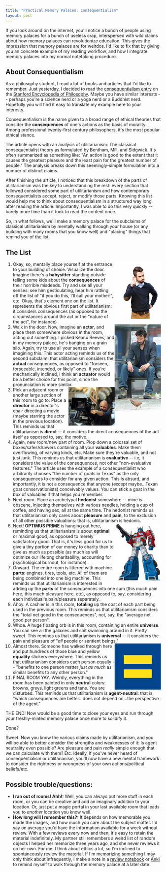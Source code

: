 ```yaml
---
title: "Practical Memory Palaces: Consequentialism"
layout: post
---
```


If you look around on the internet, you'll notice a bunch of people using memory palaces for a bunch of useless crap, interspersed with wild claims about how memory palaces can revolutionize education. This gives the impression that memory palaces are for weirdos. I'd like to fix that by giving you an concrete example of my reading workflow, and how I integrate memory palaces into my normal notetaking procedure.

## About Consequentialism

As a philosophy student, I read a lot of books and articles that I'd like to remember.  Just yesterday, I decided to read the [consequentialism entry](https://plato.stanford.edu/entries/consequentialism/) on the [Stanford Encyclopedia of Philosophy](https://plato.stanford.edu/entries/consequentialism/).  Maybe you have similar interests -- perhaps you're a science nerd or a yoga nerd or a Buddhist nerd. Hopefully you will find it easy to translate my example here to your interests. 

Consequentialism is the name given to a broad range of ethical theories that consider the **consequences** of one's actions as the basis of morality. Among professional twenty-first century philosophers, it's the most popular ethical stance. 

The article opens with an analysis of utilitarianism: The classical consequentialist theory as formulated by Bentham, Mill, and Sidgwick. It's often summarized as something like: "An action is good to the extent that it causes the greatest pleasure and the least pain for the greatest number of people."  The analysis breaks down this seemingly-simple formulation into a number of distinct claims.

After finishing the article, I noticed that this breakdown of the parts of utilitarianism was the key to understanding the rest: every section that followed considered some part of utilitarianism and how contemporary consequentialists accept, reject, or modify those parts. Knowing this list would help me to think about consequentialism in a structured way long after reading the article. Importantly, I was able to do this very quickly -- barely more time than it took to read the content once.

So, in what follows, we'll make a memory palace for the subclaims of classical utilitarianism by mentally walking through your house (or any building with many rooms that you know well) and "placing" things that remind you of the list.

## The List

1. <img src="/assets/scolding.jpg" align="right" />Okay, so, mentally place yourself at the entrance to your building of choice. Visualize the door. Imagine there's a **babysitter** standing outside telling some kids about the **consequences** of their horrible misdeeds. Try and use all your senses: see him gesticulating, hear him rattling off the list of "if you do this, I'll call your mother!", etc.  Okay, that's element one on the list. It represents the obvious first part of utilitarianism: it considers consequences (as opposed to the circumstances around the act or the "nature of the act", for instance)
2. <img src="/assets/keanu.jpg" align="right">Walk in the door. Now, imagine an **actor**, and place them somewhere obvious in the room, acting out something. I picked Keanu Reeves, and in my memory palace, he's banging on a grain silo. Again, try to use all your senses when imagining this. This actor acting reminds us of the second subclaim: that utilitarianism considers the **actual** consequences, as opposed to "forseen, forseeable, intended, or likely" ones. If you're mechanically inclined, I think an **actuator** would be a better choice for this point, since the pronunciation is more similar.
3. <img src="/assets/director.jpg" align="right">Pick an adjacent room or another large section of this room to go to. Place a **director** in a director's chair directing a movie (maybe starring the actor in the previous location). This reminds us that utilitarianism is **direct** -- it considers the direct consequences of the act itself as opposed to, say, the motive.
4. Again, new room/new part of room. Plop down a colossal set of boxes/safes/drawers containing all your **valuables**. Make them overflowing, of varying kinds, etc. Make sure they're valuable, and not just junk. This reminds us that utilitarianism is **evaluative** -- i.e, it considers the value of the consequences, not other "non-evaluative features." The article uses the example of a consequentialist who arbitrarily chooses "the number of goats in Texas" as the only consequences to consider for any given action.  This is absurd, and importantly, it is not a consequence that anyone (except maybe...Texan goat conservationists) conceivably values. You can stick a goat in the box of valuables if that helps you remember.
5. Next room. Place an archetypal **hedonist** somewhere -- mine is obscene, injecting themselves with various needles, holding a cup of coffee, and having sex, all at the same time. The hedonist reminds us that utilitarianism only cares about **pleasure** and **pain**, to the exclusion of all other possible valuations: that is, utilitarianism is hedonic. 
6. <img src="/assets/optimus.jpg" align="right">Next!  **OPTIMUS PRIME** is hanging out here, reminding us that utilitarianism is about **optimal** or maximal good, as opposed to merely satisfactory good. That is, it's less good for us to give a tiny portion of our money to charity than to give as much as possible (as much as will optimize our lifelong charitability, accounting for psychological burnout, for instance).
7. Onward. The entire room is littered with machine **parts**: engines, tires, tools, etc. All of them are being combined into one big machine. This reminds us that utilitarianism is interested in adding up the **parts** of the consequences into one sum (this much pain here, this much pleasure here, etc), as opposed to, say, considering each individual's pain/pleasure separately.
8. Ahoy. A cashier is in this room, **totaling** up the cost of each part being used in the previous room. This reminds us that utilitarianism considers the "total net good in the consequences", not, say, the "average net good per person".
9. Whoa. A huge floating orb is in this room, containing an entire **universe**. You can see all the galaxies and shit swimming around in it. Pretty sweet. This reminds us that utilitarianism is **universal** -- it considers the pain and pleasure of "*all* people or sentient beings."
10. <img src="/assets/equality.png" align="right" />Almost there. Someone has walked through here and put hundreds of those blue and yellow **equality** stickers everywhere. This reminds us that utilitarianism considers each person equally -- "benefits to one person matter *just as much* as similar benefits to any other person."
11. FINAL ROOM YAY. Weirdly, everything in the room has been painted in only **neutral** colors: browns, greys, light greens and tans. You are disturbed. This reminds us that utilitarianism is **agent-neutral**: that is, "which consequences are better...does not depend on...the perspective of the agent."

THE END! Now would be a good time to close your eyes and run through your freshly-minted memory palace once more to solidify it.

Done?

Sweet.  Now you know the various claims made by utilitarianism, and you will be able to better consider the strengths and weaknesses of it: Is agent neutrality even possible? Are pleasure and pain *really* simple enough that we can calculate with them? Etc. Ideally, if you've never heard of consequentialism or utilitarianism, you'll now have a new mental framework to consider the rightness or wrongness of your own actions/political beliefs/etc.

## Possible trouble/questions:

* **I ran out of rooms! Ahh!:** Well, you can always put more stuff in each room, or you can be creative and add an imaginary addition to your location. Or, just put a magic portal in your last available room that leads you to *another* location you know well.
* **How long will I remember this?:** It depends on how memorable you made the images, and how much you care about the subject matter. I'd say on average you'd have the information available for a week without review. With a few reviews every now and then, it's easy to retain the material indefinitely.  My partner still remembers a weird list of random objects I helped her memorize three years ago, and she never reviews it on her own. For me, I think about ethics a lot, so I'm inclined to spontaneously review the material. If I'm memorizing something I may only think about infrequently, I make a note in a [review notebook](http://www.samuraimindonline.com/samurai-notebooks-of-the-mind/) or [Anki](https://apps.ankiweb.net) to remind myself to walk through the memory palace at a later date.
